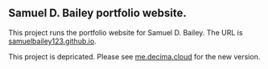 ## Samuel D. Bailey portfolio website. ##

This project runs the portfolio website for Samuel D. Bailey. The URL is [samuelbailey123.github.io](https://samuelbailey123.github.io).

This project is depricated. Please see [me.decima.cloud](https://me.decima.cloud) for the new version.

